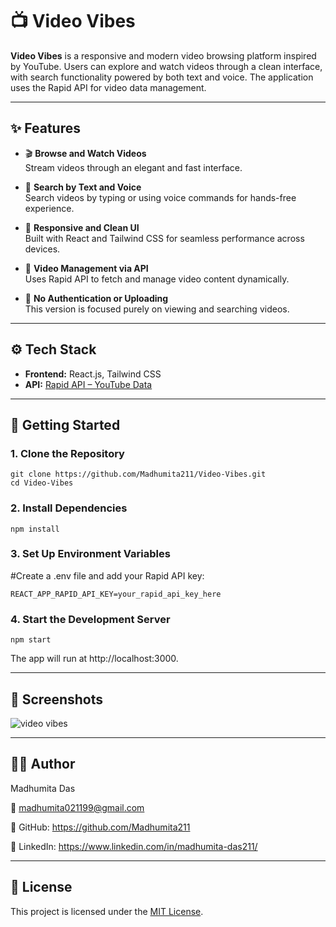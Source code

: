 # 📺 Video Vibes

**Video Vibes** is a responsive and modern video browsing platform inspired by YouTube. Users can explore and watch videos through a clean interface, with search functionality powered by both text and voice. The application uses the Rapid API for video data management.

---

## ✨ Features

- 🎬 **Browse and Watch Videos**  
  Stream videos through an elegant and fast interface.

- 🔎 **Search by Text and Voice**  
  Search videos by typing or using voice commands for hands-free experience.

- 🧼 **Responsive and Clean UI**  
  Built with React and Tailwind CSS for seamless performance across devices.

- 🔗 **Video Management via API**  
  Uses Rapid API to fetch and manage video content dynamically.

- 🚫 **No Authentication or Uploading**  
  This version is focused purely on viewing and searching videos.

---

## ⚙️ Tech Stack

- **Frontend:** React.js, Tailwind CSS
- **API:** [Rapid API – YouTube Data](https://rapidapi.com/)

---

## 🚀 Getting Started

### 1. Clone the Repository

```
git clone https://github.com/Madhumita211/Video-Vibes.git
cd Video-Vibes
```

### 2. Install Dependencies

```
npm install
```

### 3. Set Up Environment Variables
#Create a .env file and add your Rapid API key:

```
REACT_APP_RAPID_API_KEY=your_rapid_api_key_here
```

### 4. Start the Development Server

```
npm start
```

The app will run at http://localhost:3000.

---

## 📸 Screenshots

![video vibes](https://github.com/user-attachments/assets/94fbb298-141e-4d49-8906-357126ca8962)

---

## 👩‍💻 Author

Madhumita Das

📧 madhumita021199@gmail.com

🔗 GitHub: https://github.com/Madhumita211

🔗 LinkedIn: https://www.linkedin.com/in/madhumita-das211/

---

## 📄 License

This project is licensed under the [MIT License](LICENSE).
